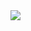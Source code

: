 <img align="center" src="https://github-readme-stats.vercel.app/api/top-langs/?username=OneBitOff&theme=<THEME_NAME>" />
